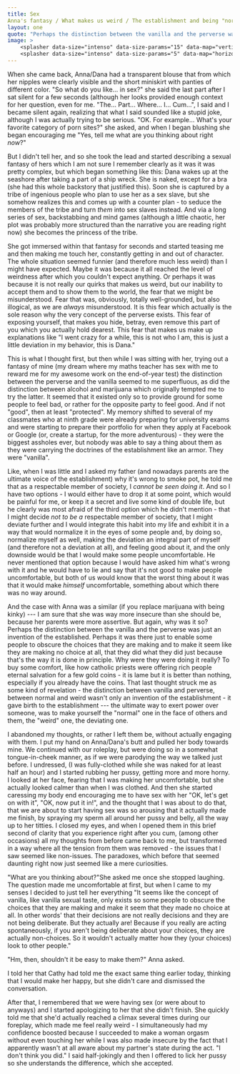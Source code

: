 ```yaml
---
title: Sex
Anna's fantasy / What makes us weird / The establishment and being "normal"
layout: one
quote: "Perhaps the distinction between the vanilla and the perverse was just an invention of the established. Perhaps it was there just to enable some people to obscure the choices that they are making and to make it seem like they are making no choice at all, that they did what they did just because that's the way it is done in principle."
image: >
    <splasher data-size="intenso" data-size-params="15" data-map="verticalSymmetry" data-params="600"></splasher>
    <splasher data-size="intenso" data-size-params="5" data-map="horizontalLines" data-params="4"></splasher>
---
```


When she came back, Anna/Dana had a transparent blouse that from which her nipples were clearly visible and the short miniskirt with panties of different color. <span class="voice-anna"> "So what do you like... in sex?"</span> she said the last part after I sat silent for a few seconds (although her looks provided enough context for her question, even for me. <span class="voice-maxim">"The... Part... Where... I... Cum..."</span>, I said and I became silent again, realizing that what I said sounded like a stupid joke, although I was actually trying to be serious. "OK. For example... What's your favorite category of porn sites?" she asked, and when I began blushing she began encouraging me "Yes, tell me what are you thinking about right *now*?"

But I didn't tell her, and so she took the lead and started describing a sexual fantasy of hers which I am not sure I remember clearly as it was it was pretty complex, but which began something like this: Dana wakes up at the seashore after taking a part of a ship wreck. She is naked, except for a bra (she had this whole backstory that justified this). Soon she is captured by a tribe of ingenious people who plan to use her as a sex slave, but she somehow realizes this and comes up with a counter plan - to seduce the members of the tribe and turn *them* into sex slaves instead. And via a long series of sex, backstabbing and mind games (although a little chaotic, her plot was probably more structured than the narrative you are reading right now) she becomes the princess of the tribe.

She got immersed within that fantasy for seconds and started teasing me and then making me touch her, constantly getting in and out of character. The whole situation seemed funnier (and therefore much less weird) than I might have expected. Maybe it was because it all reached the level of weirdness after which you couldn't expect anything. Or perhaps it was because it is not really our quirks that makes us weird, but our inability to accept them and to show them to the world, the fear that we might be misunderstood. Fear that was, obviously, totally well-grounded, but also illogical, as we are *always* misunderstood. It is this fear which actually is the sole reason why the very concept of the perverse exists. This fear of exposing yourself, that makes you hide, betray, even remove this part of you which you actually hold dearest. This fear that makes us make up explanations like "I went crazy for a while, this is not who I am, this is just a little deviation in my behavior, this is Dana."

This is what I thought first, but then while I was sitting with her, trying out a fantasy of mine (my dream where my maths teacher has sex with me to reward me for my awesome work on the end-of-year test) the distinction between the perverse and the vanilla seemed to me superfluous, as did the distinction between alcohol and marijuana which originally tempted me to try the latter. It seemed that it existed only so to provide ground for some people to feel bad, or rather for the opposite party to feel good. And if not "good", then at least "protected". My memory shifted to several of my classmates who at ninth grade were already preparing for university exams and were starting to prepare their portfolio for when they apply at Facebook or Google (or, create a startup, for the more adventurous) - they were the biggest assholes ever, but nobody was able to say a thing about them as they were carrying the doctrines of the establishment like an armor. They were "vanilla". 

Like, when I was little and I asked my father (and nowadays parents are the ultimate voice of the establishment) why it's wrong to smoke pot, he told me that as a respectable member of society, I *cannot be seen doing it*. And so I have two options - I would either have to drop it at some point, which would be painful for me, or keep it a secret and live some kind of double life, but he clearly was most afraid of the third option which he didn't mention - that I might decide *not to be a* respectable member of society, that I might deviate further and I would integrate this habit into my life and exhibit it in a way that would normalize it in the eyes of some people and, by doing so, normalize myself as well, making the deviation an integral part of myself (and therefore not a deviation at all), and feeling good about it, and the only downside would be that I would make some people uncomfortable. He never mentioned that option because I would have asked him what's wrong with it and he would have to lie and say that it's not good to make people uncomfortable, but both of us would know that the worst thing about it was that it would make *himself* uncomfortable, something about which there was no way around. 

And the case with Anna was a similar (if you replace marijuana with being kinky) --- I am sure that she was way more insecure than she should be, because her parents were more assertive. But again, why was it so? Perhaps the distinction between the vanilla and the perverse was just an invention of the established. Perhaps it was there just to enable some people to obscure the choices that they are making and to make it seem like they are making no choice at all, that they did what they did just because that's the way it is done in principle. Why were they were doing it really? To buy some comfort, like how catholic priests were offering rich people eternal salvation for a few gold coins - it is lame but it is better than nothing, especially if you already have the coins. That last thought struck me as some kind of revelation - the distinction between vanilla and perverse, between normal and weird wasn't only an invention of the establishment - it gave birth to the establishment --- the ultimate way to exert power over someone, was to make yourself the "normal" one in the face of others and them, the "weird" one, the deviating one.

I abandoned my thoughts, or rather I left them be, without actually engaging with them. I put my hand on Anna/Dana's butt and pulled her body towards mine. We continued with our roleplay, but were doing so in a somewhat tongue-in-cheek manner, as if we were parodying the way we talked just before. I undressed, (I was fully-clothed while she was naked for at least half an hour) and I started rubbing her pussy, getting more and more horny. I looked at her face, fearing that I was making her uncomfortable, but she actually looked calmer than when I was clothed. And then she started caressing my body end encouraging me to have sex with her <span class="voice-anna">"OK, let's get on with it"</span>, <span class="voice-anna">"OK, now put it in!"</span>, and the thought that I was about to do that, that we are about to start having sex was so arousing that it actually made me finish, by spraying my sperm all around her pussy and belly, all the way up to her titties. I closed my eyes, and when I opened them in this brief second of clarity that you experience right after you cum, (among other occasions) all my thoughts from before came back to me, but transformed in a way where all the tension from them was removed - the issues that I saw seemed like non-issues. The paradoxes, which before that seemed daunting right now just seemed like a mere curiosities.

 <span class="voice-anna">"What are you thinking about?"</span>She asked me once she stopped laughing. The question made me uncomfortable at first, but when I came to my senses I decided to just tell her everything <span class="voice-maxim">"It seems like the concept of vanilla, like vanilla sexual taste, only exists so some people to obscure the choices that they are making and make it seem that they made no choice at all. In other words' that their decisions are not really decisions and they are not being deliberate. But they actually are! Because if you really are acting spontaneously, if you aren't being deliberate about your choices, they are actually non-choices. So it wouldn't actually matter how they (your choices) look to other people."</span>

 <span class="voice-anna">"Hm, then, shouldn't it be easy to make them?" </span>Anna asked.  

 I told her that Cathy had told me the exact same thing earlier today, thinking that I would make her happy, but she didn't care and dismissed the conversation. 

After that, I remembered that we were having sex (or were about to anyways) and I started apologizing to her that she didn't finish. She quickly told me that she'd actually reached a climax several times during our foreplay, which made me feel really weird - I simultaneously had my confidence boosted because I succeeded to make a woman orgasm without even touching her while I was also made insecure by the fact that I apparently wasn't at all aware about my partner's state during the act. <span class="voice-maxim">"I don't think you did."</span> I said half-jokingly and then I offered to lick her pussy so she understands the difference, which she accepted.
